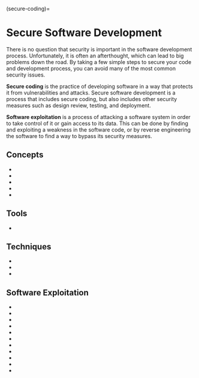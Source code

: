 (secure-coding)=
# Secure Software Development

There is no question that security is important in the software development process. Unfortunately, it is often an afterthought, which can lead to big problems down the road. By taking a few simple steps to secure your code and development process, you can avoid many of the most common security issues.

**Secure coding** is the practice of developing software in a way that protects it from vulnerabilities and attacks. Secure software development is a process that includes secure coding, but also includes other security measures such as design review, testing, and deployment. 

**Software exploitation** is a process of attacking a software system in order to take control of it or gain access to its data. This can be done by finding and exploiting a weakness in the software code, or by reverse engineering the software to find a way to bypass its security measures.


## Concepts

* [](owasp-top-10-the-most-common-security-flaws-in-web-applications)
* [](what-are-zero-day-vulnerabilities-and-who-uses-them)
* [](input-validation-for-greater-security)
* [](generate-a-scalable-view-of-your-software-development-process)
* [](develop-secure-java-applets-a-step-by-step-guide)

## Tools

* [](ensure-your-software-s-safety-with-security-testing)


## Techniques

* [](introduction-to-stride-as-a-threat-modelling-framework)
* [](model-your-threats-to-protect-your-assets)
* [](reduce-api-security-risks-by-following-best-practices)



## Software Exploitation

* [](introduction-to-linux-binary-exploitation-part-1)
* [](linux-exploitation-stack-smashing)
* [](linux-exploitation-abusing-eip)
* [](windows-exploitation-stack-overflow-part-1)
* [](windows-exploitation-stack-overflow-part-2)
* [](linux-exploitation-evading-exploit-protection)
* [](linux-exploitation-basic-linux-shellcoding)
* [](linux-exploitation-linux-reverse-tcp-shellcode)
* [](linux-exploitation-x64-shellcode)
* [](linux-exploitation-format-string-vulnerabilities-and-exploitation)
* [](windows-exploitation-seh-based-overflow)

